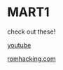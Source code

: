 # MART1
check out these!

[youtube](https://romhacking.com/user/MART1)

[romhacking.com](https://www.youtube.com/@MART1channel)
